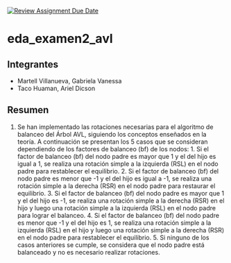 [![Review Assignment Due Date](https://classroom.github.com/assets/deadline-readme-button-24ddc0f5d75046c5622901739e7c5dd533143b0c8e959d652212380cedb1ea36.svg)](https://classroom.github.com/a/fN4hrKEh)
# eda_examen2_avl

## Integrantes
* Martell Villanueva, Gabriela Vanessa
* Taco Huaman, Ariel Dicson

## Resumen
1. Se han implementado las rotaciones necesarias para el algoritmo de balanceo del Árbol AVL, siguiendo los conceptos enseñados en la teoría. A continuación se presentan los 5 casos que se consideran dependiendo de los factores de balanceo (bf) de los nodos:
        1. Si el factor de balanceo (bf) del nodo padre es mayor que 1 y el del hijo es igual a 1, se realiza una rotación simple a la izquierda (RSL) en el nodo padre para restablecer el equilibrio.
        2. Si el factor de balanceo (bf) del nodo padre es menor que -1 y el del hijo es igual a -1, se realiza una rotación simple a la derecha (RSR) en el nodo padre para restaurar el equilibrio.
        3. Si el factor de balanceo (bf) del nodo padre es mayor que 1 y el del hijo es -1, se realiza una rotación simple a la derecha (RSR) en el hijo y luego una rotación simple a la izquierda (RSL) en el nodo padre para lograr el balanceo.
        4. Si el factor de balanceo (bf) del nodo padre es menor que -1 y el del hijo es 1, se realiza una rotación simple a la izquierda (RSL) en el hijo y luego una rotación simple a la derecha (RSR) en el nodo padre para restablecer el equilibrio.
        5. Si ninguno de los casos anteriores se cumple, se considera que el nodo padre está balanceado y no es necesario realizar rotaciones.
